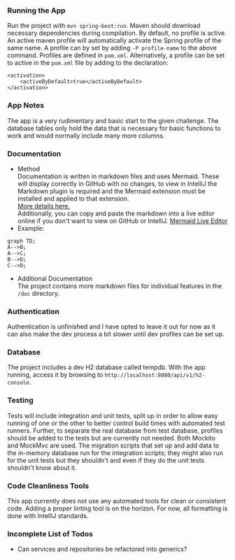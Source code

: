 ### Running the App
Run the project with `mvn spring-boot:run`. Maven should download necessary dependencies during compilation. By default, no profile is active. An active maven profile will automatically activate the  Spring profile of the same name. A profile can by set by adding `-P profile-name` to the above command. Profiles are defined in `pom.xml`. Alternatively, a profile can be set to active in the `pom.xml` file by adding to the declaration:
```
<activation>
    <activeByDefault>true</activeByDefault>
</activation>
```

### App Notes
The app is a very rudimentary and basic start to the given challenge. The database tables only hold the data that is necessary for basic functions to work and would normally include many more columns. 

### Documentation
- Method  
Documentation is written in markdown files and uses Mermaid. These will display correctly in GitHub with no changes, to view in IntelliJ the Markdown plugin is required and the Mermaid extension must be installed and applied to that extension.  
[More details here.](https://www.jetbrains.com/help/idea/markdown.html#diagrams)  
Additionally, you can copy and paste the markdown into a live editor online if you don't want to view on GitHub or IntelliJ.
[Mermaid Live Editor](https://mermaid.live/)  
- Example:

```mermaid
graph TD;
A-->B;
A-->C;
B-->D;
C-->D;
```  
- Additional Documentation  
The project contains more markdown files for individual features in the `/doc` directory.

### Authentication
Authentication is unfinished and I have opted to leave it out for now as it can also make the dev process a bit slower until dev profiles can be set up.

### Database
The project includes a dev H2 database called tempdb. With the app running, access it by browsing to `http://localhost:8080/api/v1/h2-console`.

### Testing
Tests will include integration and unit tests, split up in order to allow easy running of one or the other to better control build times with automated test runners. Further, to separate the real database from test database, profiles should be added to the tests but are currently not needed. Both Mockito and MockMvc are used. The migration scripts that set up and add data to the in-memory database run for the integration scripts; they might also run for the unit tests but they shouldn't and even if they do the unit tests shouldn't know about it.

### Code Cleanliness Tools
This app currently does not use any automated tools for clean or consistent code.  Adding a proper linting tool is on the horizon.  For now, all formatting is done with IntelliJ standards.  

### Incomplete List of Todos
- Can services and repositories be refactored into generics?